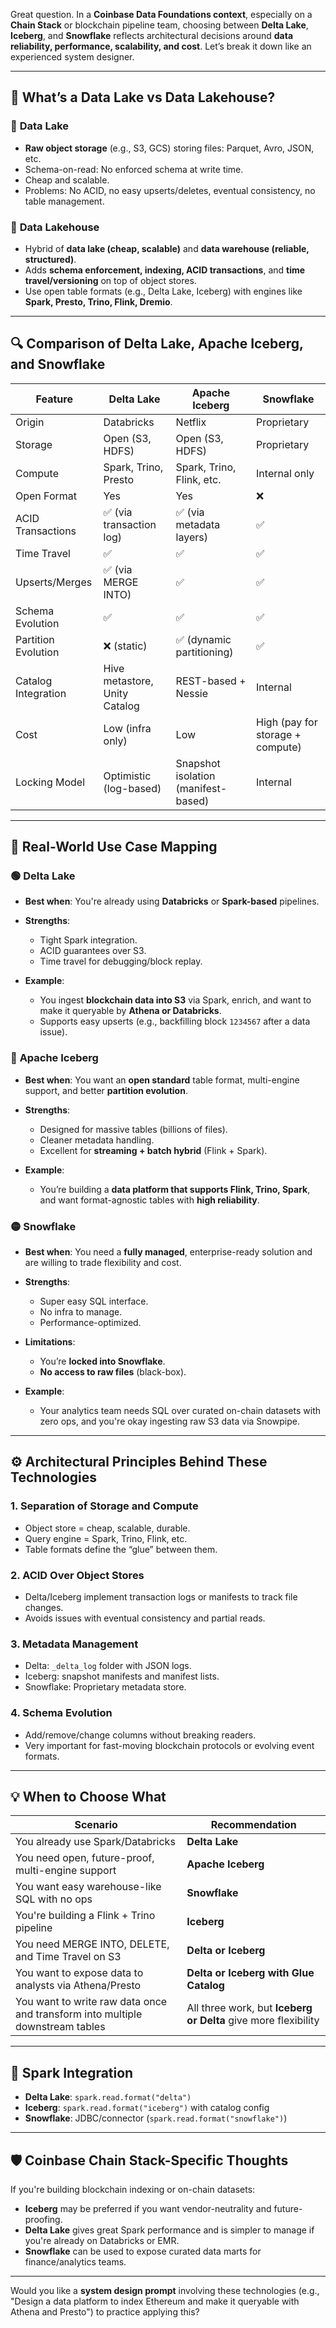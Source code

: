 Great question. In a **Coinbase Data Foundations context**, especially on a **Chain Stack** or blockchain pipeline team,
choosing between **Delta Lake**, **Iceberg**, and **Snowflake** reflects architectural decisions around **data
reliability, performance, scalability, and cost**. Let’s break it down like an experienced system designer.

---

## 🧱 What’s a Data Lake vs Data Lakehouse?

### 🔹 **Data Lake**

* **Raw object storage** (e.g., S3, GCS) storing files: Parquet, Avro, JSON, etc.
* Schema-on-read: No enforced schema at write time.
* Cheap and scalable.
* Problems: No ACID, no easy upserts/deletes, eventual consistency, no table management.

### 🔹 **Data Lakehouse**

* Hybrid of **data lake (cheap, scalable)** and **data warehouse (reliable, structured)**.
* Adds **schema enforcement, indexing, ACID transactions**, and **time travel/versioning** on top of object stores.
* Use open table formats (e.g., Delta Lake, Iceberg) with engines like **Spark, Presto, Trino, Flink, Dremio**.

---

## 🔍 Comparison of Delta Lake, Apache Iceberg, and Snowflake

| Feature             | Delta Lake                    | Apache Iceberg                      | Snowflake                        |
|---------------------|-------------------------------|-------------------------------------|----------------------------------|
| Origin              | Databricks                    | Netflix                             | Proprietary                      |
| Storage             | Open (S3, HDFS)               | Open (S3, HDFS)                     | Proprietary                      |
| Compute             | Spark, Trino, Presto          | Spark, Trino, Flink, etc.           | Internal only                    |
| Open Format         | Yes                           | Yes                                 | ❌                                |
| ACID Transactions   | ✅ (via transaction log)       | ✅ (via metadata layers)             | ✅                                |
| Time Travel         | ✅                             | ✅                                   | ✅                                |
| Upserts/Merges      | ✅ (via MERGE INTO)            | ✅                                   | ✅                                |
| Schema Evolution    | ✅                             | ✅                                   | ✅                                |
| Partition Evolution | ❌ (static)                    | ✅ (dynamic partitioning)            | ✅                                |
| Catalog Integration | Hive metastore, Unity Catalog | REST-based + Nessie                 | Internal                         |
| Cost                | Low (infra only)              | Low                                 | High (pay for storage + compute) |
| Locking Model       | Optimistic (log-based)        | Snapshot isolation (manifest-based) | Internal                         |

---

## 🧪 Real-World Use Case Mapping

### 🟢 **Delta Lake**

* **Best when**: You're already using **Databricks** or **Spark-based** pipelines.
* **Strengths**:

  * Tight Spark integration.
  * ACID guarantees over S3.
  * Time travel for debugging/block replay.
* **Example**:

  * You ingest **blockchain data into S3** via Spark, enrich, and want to make it queryable by **Athena or Databricks**.
  * Supports easy upserts (e.g., backfilling block `1234567` after a data issue).

### 🔵 **Apache Iceberg**

* **Best when**: You want an **open standard** table format, multi-engine support, and better **partition evolution**.
* **Strengths**:

  * Designed for massive tables (billions of files).
  * Cleaner metadata handling.
  * Excellent for **streaming + batch hybrid** (Flink + Spark).
* **Example**:

  * You’re building a **data platform that supports Flink, Trino, Spark**, and want format-agnostic tables with **high
    reliability**.

### 🟡 **Snowflake**

* **Best when**: You need a **fully managed**, enterprise-ready solution and are willing to trade flexibility and cost.
* **Strengths**:

  * Super easy SQL interface.
  * No infra to manage.
  * Performance-optimized.
* **Limitations**:

  * You’re **locked into Snowflake**.
  * **No access to raw files** (black-box).
* **Example**:

  * Your analytics team needs SQL over curated on-chain datasets with zero ops, and you're okay ingesting raw S3 data
    via Snowpipe.

---

## ⚙️ Architectural Principles Behind These Technologies

### 1. **Separation of Storage and Compute**

* Object store = cheap, scalable, durable.
* Query engine = Spark, Trino, Flink, etc.
* Table formats define the “glue” between them.

### 2. **ACID Over Object Stores**

* Delta/Iceberg implement transaction logs or manifests to track file changes.
* Avoids issues with eventual consistency and partial reads.

### 3. **Metadata Management**

* Delta: `_delta_log` folder with JSON logs.
* Iceberg: snapshot manifests and manifest lists.
* Snowflake: Proprietary metadata store.

### 4. **Schema Evolution**

* Add/remove/change columns without breaking readers.
* Very important for fast-moving blockchain protocols or evolving event formats.

---

## 💡 When to Choose What

| Scenario                                                                      | Recommendation                                                 |
|-------------------------------------------------------------------------------|----------------------------------------------------------------|
| You already use Spark/Databricks                                              | **Delta Lake**                                                 |
| You need open, future-proof, multi-engine support                             | **Apache Iceberg**                                             |
| You want easy warehouse-like SQL with no ops                                  | **Snowflake**                                                  |
| You're building a Flink + Trino pipeline                                      | **Iceberg**                                                    |
| You need MERGE INTO, DELETE, and Time Travel on S3                            | **Delta or Iceberg**                                           |
| You want to expose data to analysts via Athena/Presto                         | **Delta or Iceberg with Glue Catalog**                         |
| You want to write raw data once and transform into multiple downstream tables | All three work, but **Iceberg or Delta** give more flexibility |

---

## 🔌 Spark Integration

* **Delta Lake**: `spark.read.format("delta")`
* **Iceberg**: `spark.read.format("iceberg")` with catalog config
* **Snowflake**: JDBC/connector (`spark.read.format("snowflake")`)

---

## 🛡️ Coinbase Chain Stack-Specific Thoughts

If you're building blockchain indexing or on-chain datasets:

* **Iceberg** may be preferred if you want vendor-neutrality and future-proofing.
* **Delta Lake** gives great Spark performance and is simpler to manage if you're already on Databricks or EMR.
* **Snowflake** can be used to expose curated data marts for finance/analytics teams.

---

Would you like a **system design prompt** involving these technologies (e.g., "Design a data platform to index Ethereum
and make it queryable with Athena and Presto") to practice applying this?
